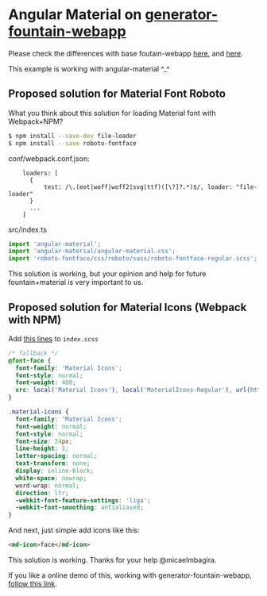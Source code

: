 # Angular Material on [generator-fountain-webapp](https://github.com/FountainJS/generator-fountain-webapp)

Please check the differences with base foutain-webapp [here](https://github.com/pablorsk/test-generator-fountain-webapp-angular-material/commit/ae3793f9292d679001c1dd056549551b74c76ef0), and [here](https://github.com/pablorsk/test-generator-fountain-webapp-angular-material/commit/11929bc40e59e8ff113e7a258949467c2c6718be).

This example is working with angular-material ^_^

## Proposed solution for Material Font Roboto

What you think about this solution for loading Material font with Webpack+NPM?

```bash
$ npm install --save-dev file-loader
$ npm install --save roboto-fontface
```

conf/webpack.conf.json:

```
    loaders: [
      {
          test: /\.(eot|woff|woff2|svg|ttf)([\?]?.*)$/, loader: "file-loader"
      }
      ...
    ]
```

src/index.ts

```javascript
import 'angular-material';
import 'angular-material/angular-material.css';
import 'roboto-fontface/css/roboto/sass/roboto-fontface-regular.scss';
```

This solution is working, but your opinion and help for future fountain+material is very important to us.

## Proposed solution for Material Icons (Webpack with NPM)

Add [this lines](https://fonts.googleapis.com/icon?family=Material+Icons) to `index.scss`

```css
/* fallback */
@font-face {
  font-family: 'Material Icons';
  font-style: normal;
  font-weight: 400;
  src: local('Material Icons'), local('MaterialIcons-Regular'), url(https://fonts.gstatic.com/s/materialicons/v17/2fcrYFNaTjcS6g4U3t-Y5ZjZjT5FdEJ140U2DJYC3mY.woff2) format('woff2');
}

.material-icons {
  font-family: 'Material Icons';
  font-weight: normal;
  font-style: normal;
  font-size: 24px;
  line-height: 1;
  letter-spacing: normal;
  text-transform: none;
  display: inline-block;
  white-space: nowrap;
  word-wrap: normal;
  direction: ltr;
  -webkit-font-feature-settings: 'liga';
  -webkit-font-smoothing: antialiased;
}
```

And next, just simple add icons like this:

```html
<md-icon>face</md-icon>
```

This solution is working. Thanks for your help @micaelmbagira.

If you like a online demo of this, working with generator-fountain-webapp, [follow this link](https://github.com/pablorsk/test-generator-fountain-webapp-angular-material).
